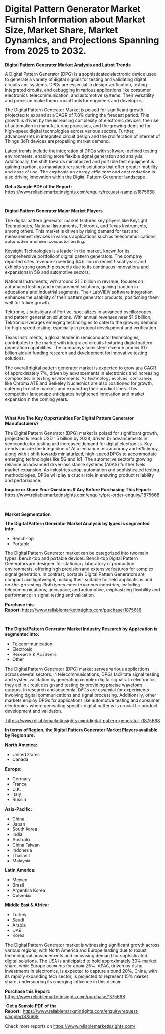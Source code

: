 <p><h1>Digital Pattern Generator Market Furnish Information about Market Size, Market Share, Market Dynamics, and Projections Spanning from 2025 to 2032.</h1></p><p><strong>Digital Pattern Generator Market Analysis and Latest Trends</strong></p>
<p><p>A Digital Pattern Generator (DPG) is a sophisticated electronic device used to generate a variety of digital signals for testing and validating digital circuits and systems. DPGs are essential in design verification, testing integrated circuits, and debugging in various applications like consumer electronics, telecommunication, and automotive systems. Their versatility and precision make them crucial tools for engineers and developers.</p><p>The Digital Pattern Generator Market is poised for significant growth, projected to expand at a CAGR of 7.8% during the forecast period. This growth is driven by the increasing complexity of electronic devices, the rise of automation in manufacturing processes, and the growing demand for high-speed digital technologies across various sectors. Further, advancements in integrated circuit design and the proliferation of Internet of Things (IoT) devices are propelling market demand.</p><p>Latest trends include the integration of DPGs with software-defined testing environments, enabling more flexible signal generation and analysis. Additionally, the shift towards miniaturized and portable test equipment is gaining traction, as manufacturers seek solutions that offer greater mobility and ease of use. The emphasis on energy efficiency and cost reduction is also driving innovation within the Digital Pattern Generator landscape.</p></p>
<p><strong>Get a Sample PDF of the Report:&nbsp;</strong> <a href="https://www.reliablemarketinsights.com/enquiry/request-sample/1875668?utm_campaign=2481&utm_medium=2&utm_source=Github&utm_content=ia&utm_term=19022025&utm_id=digital-pattern-generator">https://www.reliablemarketinsights.com/enquiry/request-sample/1875668</a></p>
<p>&nbsp;</p>
<p><strong>Digital Pattern Generator Major Market Players</strong></p>
<p><p>The digital pattern generator market features key players like Keysight Technologies, National Instruments, Tektronix, and Texas Instruments, among others. This market is driven by rising demand for test and measurement devices in various applications such as telecommunications, automotive, and semiconductor testing.</p><p>Keysight Technologies is a leader in the market, known for its comprehensive portfolio of digital pattern generators. The company reported sales revenue exceeding $4 billion in recent fiscal years and exhibits strong growth prospects due to its continuous innovations and expansions in 5G and automotive sectors.</p><p>National Instruments, with around $1.3 billion in revenue, focuses on automated testing and measurement solutions, gaining traction in educational and industrial segments. Their LabVIEW software integration enhances the usability of their pattern generator products, positioning them well for future growth.</p><p>Tektronix, a subsidiary of Fortive, specializes in advanced oscilloscopes and pattern generation solutions. With annual revenues near $1.6 billion, Tektronix leverages emerging technologies to cater to the growing demand for high-speed testing, especially in protocol development and verification.</p><p>Texas Instruments, a global leader in semiconductor technologies, contributes to the market with integrated circuits featuring digital pattern generation capabilities. The company’s consistent revenue around $17 billion aids in funding research and development for innovative testing solutions.</p><p>The overall digital pattern generator market is expected to grow at a CAGR of approximately 7%, driven by advancements in electronics and increasing complexities in testing environments. As technology evolves, companies like Chroma ATE and Berkeley Nucleonics are also positioned for growth, catering to niche markets and expanding their product lines. This competitive landscape anticipates heightened innovation and market expansion in the coming years.</p></p>
<p>&nbsp;</p>
<p><strong>What Are The Key Opportunities For Digital Pattern Generator Manufacturers?</strong></p>
<p><p>The Digital Pattern Generator (DPG) market is poised for significant growth, projected to reach USD 1.5 billion by 2028, driven by advancements in semiconductor testing and increased demand for digital electronics. Key trends include the integration of AI to enhance test accuracy and efficiency, along with a shift towards miniaturized, high-speed DPGs to accommodate emerging technologies like 5G and IoT. The automotive sector's growing reliance on advanced driver-assistance systems (ADAS) further fuels market expansion. As industries adopt automation and sophisticated testing methodologies, DPGs will play a crucial role in ensuring product reliability and performance.</p></p>
<p><strong>Inquire or Share Your Questions If Any Before Purchasing This Report:</strong> <a href="https://www.reliablemarketinsights.com/enquiry/pre-order-enquiry/1875668?utm_campaign=2481&utm_medium=2&utm_source=Github&utm_content=ia&utm_term=19022025&utm_id=digital-pattern-generator">https://www.reliablemarketinsights.com/enquiry/pre-order-enquiry/1875668</a></p>
<p>&nbsp;</p>
<p><strong>Market Segmentation</strong></p>
<p><strong>The Digital Pattern Generator Market Analysis by types is segmented into:</strong></p>
<p><ul><li>Bench-top</li><li>Portable</li></ul></p>
<p><p>The Digital Pattern Generator market can be categorized into two main types: bench-top and portable devices. Bench-top Digital Pattern Generators are designed for stationary laboratory or production environments, offering high precision and extensive features for complex signal generation. In contrast, portable Digital Pattern Generators are compact and lightweight, making them suitable for field applications and on-the-go testing. Both types cater to various industries, including telecommunications, aerospace, and automotive, emphasizing flexibility and performance in signal testing and validation.</p></p>
<p><strong>Purchase this Report:&nbsp;</strong><a href="https://www.reliablemarketinsights.com/purchase/1875668?utm_campaign=2481&utm_medium=2&utm_source=Github&utm_content=ia&utm_term=19022025&utm_id=digital-pattern-generator">https://www.reliablemarketinsights.com/purchase/1875668</a></p>
<p>&nbsp;</p>
<p><strong>The Digital Pattern Generator Market Industry Research by Application is segmented into:</strong></p>
<p><ul><li>Telecommunication</li><li>Electronic</li><li>Research & Academia</li><li>Other</li></ul></p>
<p><p>The Digital Pattern Generator (DPG) market serves various applications across several sectors. In telecommunications, DPGs facilitate signal testing and system validation by generating complex digital signals. In electronics, they aid in circuit design and testing by providing precise waveform outputs. In research and academia, DPGs are essential for experiments involving digital communications and signal processing. Additionally, other markets employ DPGs for applications like automotive testing and consumer electronics, where generating specific digital patterns is crucial for product development and validation.</p></p>
<p><a href="https://www.reliablemarketinsights.com/digital-pattern-generator-r1875668?utm_campaign=2481&utm_medium=2&utm_source=Github&utm_content=ia&utm_term=19022025&utm_id=digital-pattern-generator">&nbsp;https://www.reliablemarketinsights.com/digital-pattern-generator-r1875668</a></p>
<p><strong>In terms of Region, the Digital Pattern Generator Market Players available by Region are:</strong></p>
<p>
    <p> <strong> North America: </strong>
        <ul>
            <li>United States</li>
            <li>Canada</li>
        </ul>
        </p> 
    <p> <strong> Europe: </strong>
        <ul>
            <li>Germany</li>
            <li>France</li>
            <li>U.K.</li>
            <li>Italy</li>
            <li>Russia</li>
        </ul>
        </p> 
    <p> <strong> Asia-Pacific: </strong>
        <ul>
            <li>China</li>
            <li>Japan</li>
            <li>South Korea</li>
            <li>India</li>
            <li>Australia</li>
            <li>China Taiwan</li>
            <li>Indonesia</li>
            <li>Thailand</li>
            <li>Malaysia</li>
        </ul>
        </p> 
    <p> <strong> Latin America: </strong>
        <ul>
            <li>Mexico</li>
            <li>Brazil</li>
            <li>Argentina Korea</li>
            <li>Colombia</li>
        </ul>
        </p> 
    <p> <strong> Middle East & Africa: </strong>
        <ul>
            <li>Turkey</li>
            <li>Saudi</li>
            <li>Arabia</li>
            <li>UAE</li>
            <li>Korea</li>
        </ul>
    </p>
    </p>
<p><p>The Digital Pattern Generator market is witnessing significant growth across various regions, with North America and Europe leading due to robust technological advancements and increasing demand for sophisticated digital solutions. The USA is anticipated to hold approximately 30% market share, while Europe accounts for about 25%. APAC, driven by rising investments in electronics, is expected to capture around 20%. China, with its rapidly expanding tech sector, is projected to represent 15% market share, underscoring its emerging influence in this domain.</p></p>
<p><strong>Purchase this Report: </strong><a href="https://www.reliablemarketinsights.com/purchase/1875668?utm_campaign=2481&utm_medium=2&utm_source=Github&utm_content=ia&utm_term=19022025&utm_id=digital-pattern-generator">https://www.reliablemarketinsights.com/purchase/1875668</a></p>
<p>&nbsp;<strong>Get a Sample PDF of the Report:&nbsp;&nbsp;</strong><a href="https://www.reliablemarketinsights.com/enquiry/request-sample/1875668?utm_campaign=2481&utm_medium=2&utm_source=Github&utm_content=ia&utm_term=19022025&utm_id=digital-pattern-generator">https://www.reliablemarketinsights.com/enquiry/request-sample/1875668</a></p>
<p><strong></strong></p>
<p>Check more reports on <a href="https://www.reliablemarketinsights.com/?utm_campaign=2481&utm_medium=2&utm_source=Github&utm_content=ia&utm_term=19022025&utm_id=digital-pattern-generator">https://www.reliablemarketinsights.com/</a></p>